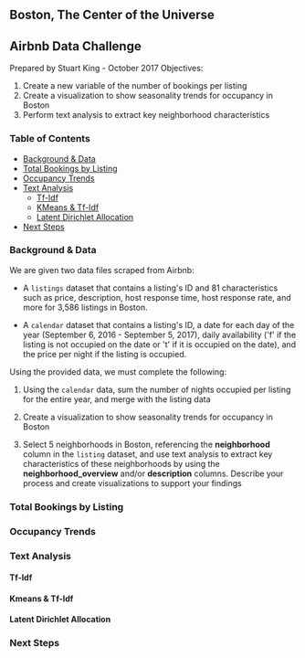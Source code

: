 ## Boston, The Center of the Universe

## Airbnb Data Challenge
Prepared by Stuart King - October 2017
Objectives:
1. Create a new variable of the number of bookings per listing
2. Create a visualization to show seasonality trends for occupancy in Boston
3. Perform text analysis to extract key neighborhood characteristics

### Table of Contents
- [Background & Data](#background-&-data)
- [Total Bookings by Listing](#total-bookings-by-listing)
- [Occupancy Trends](#occupancy-trends)
- [Text Analysis](#text-analysis)
  * [Tf-Idf](#tf-idf)
  * [KMeans & Tf-Idf](#KMeans-&-tf-idf)
  * [Latent Dirichlet Allocation](#latent-dirichlet-allocation)
- [Next Steps](#next-steps)

### Background & Data
We are given two data files scraped from Airbnb:
* A `listings` dataset that contains a listing's ID and 81 characteristics such as price, description, host response time, host response rate, and more for 3,586 listings in Boston.

* A `calendar` dataset that contains a listing's ID, a date for each day of the year (September 6, 2016 - September 5, 2017), daily availability ('f' if the listing is not occupied on the date or 't' if it is occupied on the date), and the price per night if the listing is occupied.  

Using the provided data, we must complete the following:
1. Using the `calendar` data, sum the number of nights occupied per listing for the entire year, and merge with the listing data

2. Create a visualization to show seasonality trends for occupancy in Boston

3. Select 5 neighborhoods in Boston, referencing the **neighborhood** column in the `listing` dataset, and use text analysis to extract key characteristics of these neighborhoods by using the **neighborhood_overview** and/or **description** columns. Describe your process and create visualizations to support your findings

### Total Bookings by Listing

### Occupancy Trends

### Text Analysis

#### Tf-Idf

#### Kmeans & Tf-Idf

#### Latent Dirichlet Allocation

### Next Steps
